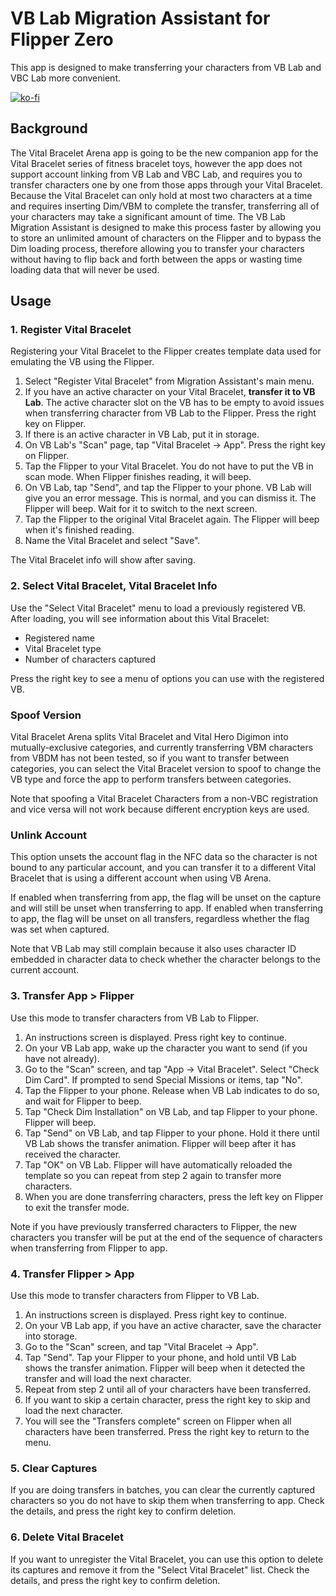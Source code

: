 VB Lab Migration Assistant for Flipper Zero
===========================================

This app is designed to make transferring your characters from VB Lab and VBC
Lab more convenient.

[![ko-fi](https://ko-fi.com/img/githubbutton_sm.svg)](https://ko-fi.com/C0C81P4PX)

Background
----------
The Vital Bracelet Arena app is going to be the new companion app for the Vital
Bracelet series of fitness bracelet toys, however the app does not support
account linking from VB Lab and VBC Lab, and requires you to transfer characters
one by one from those apps through your Vital Bracelet. Because the Vital
Bracelet can only hold at most two characters at a time and requires inserting
Dim/VBM to complete the transfer, transferring all of your characters may take
a significant amount of time. The VB Lab Migration Assistant is designed to make
this process faster by allowing you to store an unlimited amount of characters
on the Flipper and to bypass the Dim loading process, therefore allowing you to
transfer your characters without having to flip back and forth between the apps
or wasting time loading data that will never be used.

Usage
-----

### 1. Register Vital Bracelet

Registering your Vital Bracelet to the Flipper creates template data used for
emulating the VB using the Flipper.

1. Select "Register Vital Bracelet" from Migration Assistant's main menu.
2. If you have an active character on your Vital Bracelet, **transfer it to VB
   Lab**. The active character slot on the VB has to be empty to avoid issues
   when transferring character from VB Lab to the Flipper. Press the right key
   on Flipper.
3. If there is an active character in VB Lab, put it in storage.
4. On VB Lab's "Scan" page, tap "Vital Bracelet -> App". Press the right key on
   Flipper.
5. Tap the Flipper to your Vital Bracelet. You do not have to put the VB in
   scan mode. When Flipper finishes reading, it will beep.
6. On VB Lab, tap "Send", and tap the Flipper to your phone. VB Lab will give
   you an error message. This is normal, and you can dismiss it. The Flipper
   will beep. Wait for it to switch to the next screen.
7. Tap the Flipper to the original Vital Bracelet again. The Flipper will beep
   when it's finished reading.
8. Name the Vital Bracelet and select "Save".

The Vital Bracelet info will show after saving.

### 2. Select Vital Bracelet, Vital Bracelet Info

Use the "Select Vital Bracelet" menu to load a previously registered VB. After
loading, you will see information about this Vital Bracelet:

- Registered name
- Vital Bracelet type
- Number of characters captured

Press the right key to see a menu of options you can use with the registered VB.

### Spoof Version

Vital Bracelet Arena splits Vital Bracelet and Vital Hero Digimon into
mutually-exclusive categories, and currently transferring VBM characters from
VBDM has not been tested, so if you want to transfer between categories, you
can select the Vital Bracelet version to spoof to change the VB type and force
the app to perform transfers between categories.

Note that spoofing a Vital Bracelet Characters from a non-VBC registration and
vice versa will not work because different encryption keys are used.

### Unlink Account

This option unsets the account flag in the NFC data so the character is not
bound to any particular account, and you can transfer it to a different Vital
Bracelet that is using a different account when using VB Arena.

If enabled when transferring from app, the flag will be unset on the capture
and will still be unset when transferring to app. If enabled when transferring
to app, the flag will be unset on all transfers, regardless whether the flag was
set when captured.

Note that VB Lab may still complain because it also uses character ID embedded
in character data to check whether the character belongs to the current account.

### 3. Transfer App > Flipper

Use this mode to transfer characters from VB Lab to Flipper.

1. An instructions screen is displayed. Press right key to continue.
2. On your VB Lab app, wake up the character you want to send (if you have not
   already).
3. Go to the "Scan" screen, and tap "App -> Vital Bracelet". Select "Check Dim
   Card". If prompted to send Special Missions or items, tap "No".
4. Tap the Flipper to your phone. Release when VB Lab indicates to do so, and
   wait for Flipper to beep.
5. Tap "Check Dim Installation" on VB Lab, and tap Flipper to your phone.
   Flipper will beep.
6. Tap "Send" on VB Lab, and tap Flipper to your phone. Hold it there until VB
   Lab shows the transfer animation. Flipper will beep after it has received
   the character.
7. Tap "OK" on VB Lab. Flipper will have automatically reloaded the template so
   you can repeat from step 2 again to transfer more characters.
8. When you are done transferring characters, press the left key on Flipper to
   exit the transfer mode.

Note if you have previously transferred characters to Flipper, the new
characters you transfer will be put at the end of the sequence of characters
when transferring from Flipper to app.

### 4. Transfer Flipper > App

Use this mode to transfer characters from Flipper to VB Lab.

1. An instructions screen is displayed. Press right key to continue.
2. On your VB Lab app, if you have an active character, save the character into
   storage.
3. Go to the "Scan" screen, and tap "Vital Bracelet -> App".
4. Tap "Send". Tap your Flipper to your phone, and hold until VB Lab shows the
   transfer animation. Flipper will beep when it detected the transfer and will
   load the next character.
5. Repeat from step 2 until all of your characters have been transferred.
6. If you want to skip a certain character, press the right key to skip and load
   the next character.
7. You will see the "Transfers complete" screen on Flipper when all characters
   have been transferred. Press the right key to return to the menu.

### 5. Clear Captures

If you are doing transfers in batches, you can clear the currently captured
characters so you do not have to skip them when transferring to app. Check the
details, and press the right key to confirm deletion.

### 6. Delete Vital Bracelet

If you want to unregister the Vital Bracelet, you can use this option to delete
its captures and remove it from the "Select Vital Bracelet" list. Check the
details, and press the right key to confirm deletion.
